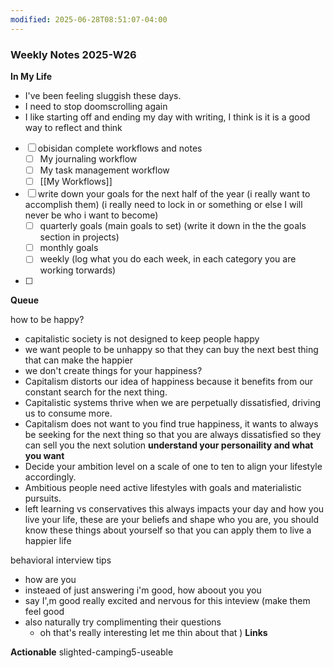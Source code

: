 ```yaml
---
modified: 2025-06-28T08:51:07-04:00
---
```


### Weekly Notes 2025-W26

**In My Life** 
- I've been feeling sluggish these days.
- I need to stop doomscrolling again
- I like starting off and ending my day with writing, I think is it is a good way to reflect and think
- [ ] obisidan complete workflows and notes
	- [ ] My journaling workflow
	- [ ] My task management workflow
	- [ ] [[My Workflows]]
- [ ] write down your goals for the next half of the year (i really want to accomplish them) (i really need to lock in or something or else I will never be who i want to become)
	- [ ] quarterly goals (main goals to set) (write it down in the the goals section in projects)
	- [ ] monthly goals
	- [ ] weekly (log what you do each week, in each category you are working torwards)
- [ ] 

**Queue**
<!-- Capture the ideas or thoughts that spark excitement, and everything that pops into your head -->
how to be happy?
- capitalistic society is not designed to keep people happy
- we want people to be unhappy so that they can buy the next best thing that can make the happier
- we don't create things for your happiness? 
- Capitalism distorts our idea of happiness because it benefits from our constant search for the next thing. 
- Capitalistic systems thrive when we are perpetually dissatisfied, driving us to consume more.
- Capitalism does not want to you find true happiness, it wants to always be seeking for the next thing so that you are always dissatisfied so they can sell you the next solution 
**understand your personaility and what you want**
- Decide your ambition level on a scale of one to ten to align your lifestyle accordingly.
- Ambitious people need active lifestyles with goals and materialistic pursuits.
- left learning vs conservatives this always impacts your day and how you live your life, these are your beliefs and shape who you are, you should know these things about yourself so that you can apply them to live a happier life

behavioral interview tips
- how are you
- insteaed of just answering i'm good, how aboout you you
- say I',m good really excited and nervous for this inteview (make them feel good
- also naturally try complimenting their questions
	- oh that's really interesting let me thin about that )
**Links**


 **Actionable**
slighted-camping5-useable
